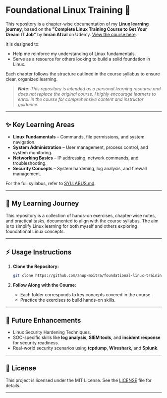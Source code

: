 # Foundational Linux Training 🐧

This repository is a chapter-wise documentation of my **Linux learning journey**, based on the **"Complete Linux Training Course to Get Your Dream IT Job"** by **Imran Afzal** on Udemy. [View the course here](https://www.udemy.com/course/complete-linux-training-course-to-get-your-dream-it-job).

It is designed to:  
- Help me reinforce my understanding of Linux fundamentals.  
- Serve as a resource for others looking to build a solid foundation in Linux.  

Each chapter follows the structure outlined in the course syllabus to ensure clear, organized learning.

> _**Note:** This repository is intended as a personal learning resource and does not replace the original course. I highly encourage learners to enroll in the course for comprehensive content and instructor guidance._

---

## ✨ Key Learning Areas
- **Linux Fundamentals** – Commands, file permissions, and system navigation.  
- **System Administration** – User management, process control, and system monitoring.  
- **Networking Basics** – IP addressing, network commands, and troubleshooting.  
- **Security Concepts** – System hardening, log analysis, and firewall management.  

For the full syllabus, refer to [SYLLABUS.md](./SYLLABUS.md).

---

## 📅 My Learning Journey
This repository is a collection of hands-on exercises, chapter-wise notes, and practical tasks, documented to align with the course syllabus. The aim is to simplify Linux learning for both myself and others exploring foundational Linux concepts.

---

## ⚡ Usage Instructions
1. **Clone the Repository:**  
   ```bash
   git clone https://github.com/anup-moitra/foundational-linux-training.git
   ```

2. **Follow Along with the Course:**  
   - Each folder corresponds to key concepts covered in the course.  
   - Practice the exercises to build hands-on skills.  

---

## 🚀 Future Enhancements
- Linux Security Hardening Techniques.
- SOC-specific skills like **log analysis**, **SIEM tools**, and **incident response** for security readiness.  
- Real-world security scenarios using **tcpdump**, **Wireshark**, and **Splunk**.

---

## 📄 License
This project is licensed under the MIT License. See the [LICENSE](LICENSE) file for details.

---
